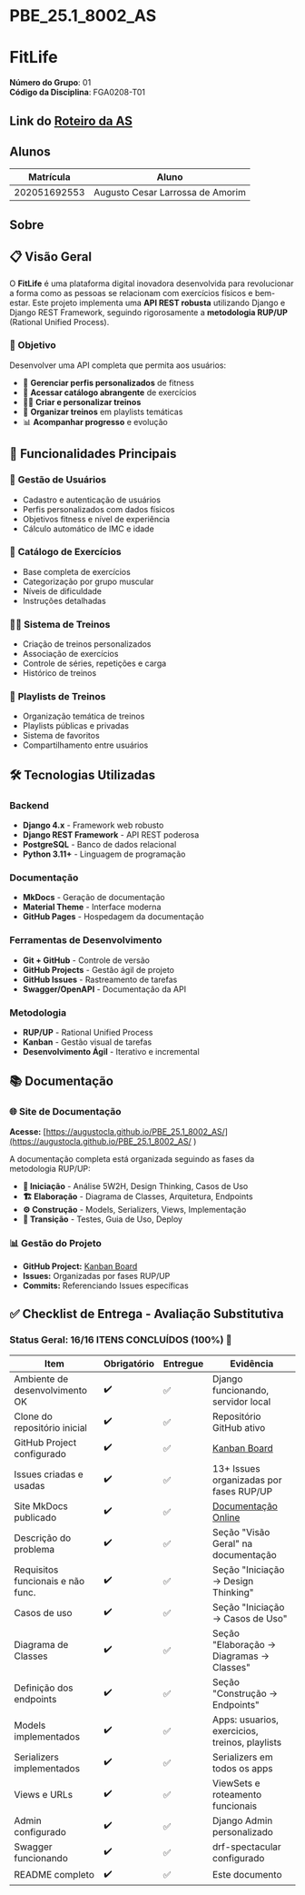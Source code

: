 # PBE_25.1_8002_AS

# FitLife 

**Número do Grupo**: 01<br>
**Código da Disciplina**: FGA0208-T01<br>

## Link do [Roteiro da AS](https://jonh-carvalho.github.io/PBE_25.1_8002/AS/)

## Alunos
|Matrícula | Aluno |
| -- | -- |
| 202051692553  |  Augusto Cesar Larrossa de Amorim |

## Sobre 
## 📋 Visão Geral

O **FitLife** é uma plataforma digital inovadora desenvolvida para revolucionar a forma como as pessoas se relacionam com exercícios físicos e bem-estar. Este projeto implementa uma **API REST robusta** utilizando Django e Django REST Framework, seguindo rigorosamente a **metodologia RUP/UP** (Rational Unified Process).

### 🎯 Objetivo

Desenvolver uma API completa que permita aos usuários:

- 👤 **Gerenciar perfis personalizados** de fitness
- 💪 **Acessar catálogo abrangente** de exercícios
- 🏃‍♂️ **Criar e personalizar treinos**
- 📱 **Organizar treinos** em playlists temáticas
- 📊 **Acompanhar progresso** e evolução

## 🚀 Funcionalidades Principais

### 👥 **Gestão de Usuários**
- Cadastro e autenticação de usuários
- Perfis personalizados com dados físicos
- Objetivos fitness e nível de experiência
- Cálculo automático de IMC e idade

### 💪 **Catálogo de Exercícios**
- Base completa de exercícios
- Categorização por grupo muscular
- Níveis de dificuldade
- Instruções detalhadas

### 🏃‍♂️ **Sistema de Treinos**
- Criação de treinos personalizados
- Associação de exercícios
- Controle de séries, repetições e carga
- Histórico de treinos

### 📱 **Playlists de Treinos**
- Organização temática de treinos
- Playlists públicas e privadas
- Sistema de favoritos
- Compartilhamento entre usuários

## 🛠️ Tecnologias Utilizadas

### **Backend**
- **Django 4.x** - Framework web robusto
- **Django REST Framework** - API REST poderosa
- **PostgreSQL** - Banco de dados relacional
- **Python 3.11+** - Linguagem de programação

### **Documentação**
- **MkDocs** - Geração de documentação
- **Material Theme** - Interface moderna
- **GitHub Pages** - Hospedagem da documentação

### **Ferramentas de Desenvolvimento**
- **Git + GitHub** - Controle de versão
- **GitHub Projects** - Gestão ágil de projeto
- **GitHub Issues** - Rastreamento de tarefas
- **Swagger/OpenAPI** - Documentação da API

### **Metodologia**
- **RUP/UP** - Rational Unified Process
- **Kanban** - Gestão visual de tarefas
- **Desenvolvimento Ágil** - Iterativo e incremental

## 📚 Documentação

### 🌐 **Site de Documentação**
**Acesse:** [https://augustocla.github.io/PBE_25.1_8002_AS/](https://augustocla.github.io/PBE_25.1_8002_AS/ )

A documentação completa está organizada seguindo as fases da metodologia RUP/UP:

- **🎯 Iniciação** - Análise 5W2H, Design Thinking, Casos de Uso
- **🏗️ Elaboração** - Diagrama de Classes, Arquitetura, Endpoints
- **⚙️ Construção** - Models, Serializers, Views, Implementação
- **🚀 Transição** - Testes, Guia de Uso, Deploy

### 📊 **Gestão do Projeto**
- **GitHub Project:** [Kanban Board](https://github.com/users/AugustoCLA/projects/2 )
- **Issues:** Organizadas por fases RUP/UP
- **Commits:** Referenciando Issues específicas

## ✅ Checklist de Entrega - Avaliação Substitutiva

### **Status Geral: 16/16 ITENS CONCLUÍDOS (100%)** 🎯

| Item | Obrigatório | Entregue | Evidência |
|------|-------------|----------|-----------|
| Ambiente de desenvolvimento OK | ✔️ | ✅ | Django funcionando, servidor local |
| Clone do repositório inicial | ✔️ | ✅ | Repositório GitHub ativo |
| GitHub Project configurado | ✔️ | ✅ | [Kanban Board](https://github.com/users/AugustoCLA/projects/2 ) |
| Issues criadas e usadas | ✔️ | ✅ | 13+ Issues organizadas por fases RUP/UP |
| Site MkDocs publicado | ✔️ | ✅ | [Documentação Online](https://augustocla.github.io/PBE_25.1_8002_AS/ ) |
| Descrição do problema | ✔️ | ✅ | Seção "Visão Geral" na documentação |
| Requisitos funcionais e não func. | ✔️ | ✅ | Seção "Iniciação → Design Thinking" |
| Casos de uso | ✔️ | ✅ | Seção "Iniciação → Casos de Uso" |
| Diagrama de Classes | ✔️ | ✅ | Seção "Elaboração → Diagramas → Classes" |
| Definição dos endpoints | ✔️ | ✅ | Seção "Construção → Endpoints" |
| Models implementados | ✔️ | ✅ | Apps: usuarios, exercicios, treinos, playlists |
| Serializers implementados | ✔️ | ✅ | Serializers em todos os apps |
| Views e URLs | ✔️ | ✅ | ViewSets e roteamento funcionais |
| Admin configurado | ✔️ | ✅ | Django Admin personalizado |
| Swagger funcionando | ✔️ | ✅ | drf-spectacular configurado |
| README completo | ✔️ | ✅ | Este documento |



